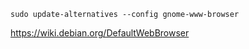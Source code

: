 ```
sudo update-alternatives --config gnome-www-browser
```

https://wiki.debian.org/DefaultWebBrowser